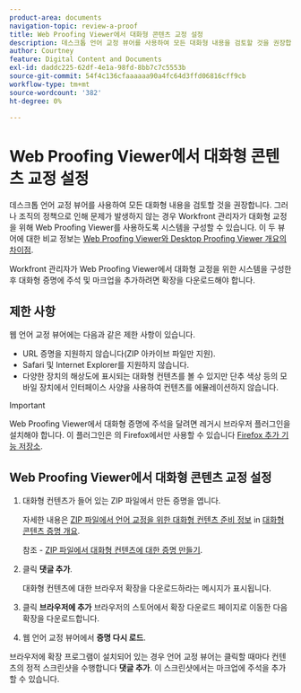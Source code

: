 ```yaml
---
product-area: documents
navigation-topic: review-a-proof
title: Web Proofing Viewer에서 대화형 콘텐츠 교정 설정
description: 데스크톱 언어 교정 뷰어를 사용하여 모든 대화형 내용을 검토할 것을 권장합니다. 그러나 조직의 정책으로 인해 문제가 발생하지 않는 경우 Workfront 관리자가 대화형 교정을 위해 Web Proofing Viewer를 사용하도록 시스템을 구성할 수 있습니다. 이 두 뷰어에 대한 비교 정보는 웹 언어 교정 뷰어와 데스크탑 언어 교정 뷰어 개요의 차이점을 참조하십시오.
author: Courtney
feature: Digital Content and Documents
exl-id: daddc225-62df-4e1a-98fd-8bb7c7c5553b
source-git-commit: 54f4c136cfaaaaaa90a4fc64d3ffd06816cff9cb
workflow-type: tm+mt
source-wordcount: '382'
ht-degree: 0%

---
```


# Web Proofing Viewer에서 대화형 콘텐츠 교정 설정

데스크톱 언어 교정 뷰어를 사용하여 모든 대화형 내용을 검토할 것을 권장합니다. 그러나 조직의 정책으로 인해 문제가 발생하지 않는 경우 Workfront 관리자가 대화형 교정을 위해 Web Proofing Viewer를 사용하도록 시스템을 구성할 수 있습니다. 이 두 뷰어에 대한 비교 정보는 [Web Proofing Viewer와 Desktop Proofing Viewer 개요의 차이점](../../../../review-and-approve-work/proofing/proofing-overview/understand-differences-between-web-viewer.md).

Workfront 관리자가 Web Proofing Viewer에서 대화형 교정을 위한 시스템을 구성한 후 대화형 증명에 주석 및 마크업을 추가하려면 확장을 다운로드해야 합니다.

## 제한 사항

웹 언어 교정 뷰어에는 다음과 같은 제한 사항이 있습니다.

* URL 증명을 지원하지 않습니다(ZIP 아카이브 파일만 지원).
* Safari 및 Internet Explorer를 지원하지 않습니다.
* 다양한 장치의 해상도에 표시되는 대화형 컨텐츠를 볼 수 있지만 단추 색상 등의 모바일 장치에서 인터페이스 사양을 사용하여 컨텐츠를 에뮬레이션하지 않습니다.

>[!IMPORTANT]
>
>Web Proofing Viewer에서 대화형 증명에 주석을 달려면 레거시 브라우저 플러그인을 설치해야 합니다. 이 플러그인은 의 Firefox에서만 사용할 수 있습니다 [Firefox 추가 기능 저장소](https://addons.mozilla.org/en-US/firefox/addon/proofhq-rich-media-review/).

## Web Proofing Viewer에서 대화형 콘텐츠 교정 설정

1. 대화형 컨텐츠가 들어 있는 ZIP 파일에서 만든 증명을 엽니다.

   자세한 내용은 [ZIP 파일에서 언어 교정을 위한 대화형 컨텐츠 준비 정보](../../../../review-and-approve-work/proofing/proofing-overview/interactive-content-proofs.md#howtoprepareaninteractiveziparchive) in [대화형 콘텐츠 증명 개요](../../../../review-and-approve-work/proofing/proofing-overview/interactive-content-proofs.md).

   참조 - [ZIP 파일에서 대화형 컨텐츠에 대한 증명 만들기](../../../../review-and-approve-work/proofing/creating-proofs-within-workfront/generate-proof-interactive-content-.md).

1. 클릭 **댓글 추가**.

   대화형 컨텐츠에 대한 브라우저 확장을 다운로드하라는 메시지가 표시됩니다.

1. 클릭 **브라우저에 추가** 브라우저의 스토어에서 확장 다운로드 페이지로 이동한 다음 확장을 다운로드합니다.
1. 웹 언어 교정 뷰어에서 **증명 다시 로드**.

브라우저에 확장 프로그램이 설치되어 있는 경우 언어 교정 뷰어는 클릭할 때마다 컨텐츠의 정적 스크린샷을 수행합니다 **댓글 추가**. 이 스크린샷에서는 마크업에 주석을 추가할 수 있습니다.

 
